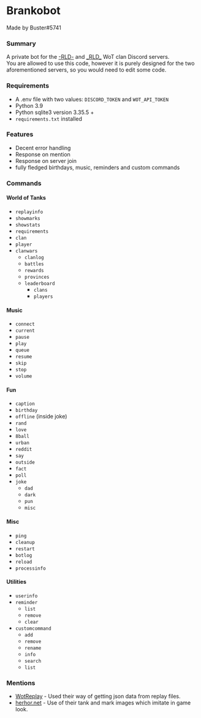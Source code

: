 # Brankobot
Made by Buster#5741

### Summary
A private bot for the [-RLD-](https://eu.wargaming.net/clans/wot/500075680/) and [\_RLD\_](https://eu.wargaming.net/clans/wot/500018519/) WoT clan Discord servers.  
You are allowed to use this code, however it is purely designed for the two aforementioned servers, so you would need to edit some code.

### Requirements
* A .env file with two values: `DISCORD_TOKEN` and `WOT_API_TOKEN`
* Python 3.9
* Python sqlite3 version 3.35.5 +
* `requirements.txt` installed

### Features
* Decent error handling
* Response on mention
* Response on server join
* fully fledged birthdays, music, reminders and custom commands

### Commands

#### World of Tanks
* `replayinfo`
* `showmarks`
* `showstats`
* `requirements`
* `clan`
* `player`
* `clanwars`
  - `clanlog`
  - `battles`
  - `rewards`
  - `provinces`
  - `leaderboard`
    - `clans`
    - `players`

#### Music
* `connect`
* `current`
* `pause`
* `play`
* `queue`
* `resume`
* `skip`
* `stop`
* `volume`

#### Fun
* `caption`
* `birthday`
* `offline` (inside joke)
* `rand`
* `love`
* `8ball`
* `urban`
* `reddit`
* `say`
* `outside`
* `fact`
* `poll`
* `joke`
  - `dad`
  - `dark`
  - `pun`
  - `misc`

#### Misc
* `ping`
* `cleanup`
* `restart`
* `botlog`
* `reload`
* `processinfo`

#### Utilities
* `userinfo`
* `reminder`
  - `list`
  - `remove`
  - `clear`
* `customcommand`
  - `add`
  - `remove`
  - `rename`
  - `info`
  - `search`
  - `list`


### Mentions
* [WotReplay](https://pypi.org/project/wotreplay/) - Used their way of getting json data from replay files.
* [herhor.net](https://herhor.net/wot/) - Use of their tank and mark images which imitate in game look.
